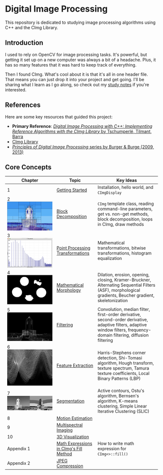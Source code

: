 # Digital Image Processing
This repository is dedicated to studying image processing algorithms using C++ and the CImg Library. 

## Introduction
I used to rely on OpenCV for image processing tasks. It's powerful, but getting it set up on a new computer was always a bit of a headache. Plus, it has so many features that it was hard to keep track of everything.

Then I found CImg. What's cool about it is that it's all in one header file. That means you can just drop it into your project and get going. I'll be sharing what I learn as I go along, so check out my [study notes](https://tonyfu97.github.io/Digital-Image-Processing/) if you're interested.

## References
Here are some key resources that guided this project:
- **Primary Reference**: [*Digital Image Processing with C++: Implementing Reference Algorithms with the CImg Library* by Tschumperlé, Tilmant, Barra](https://www.amazon.com/Digital-Image-Processing-Implementing-Algorithms/dp/1032347538)
- [CImg Library](http://cimg.eu/)
- [*Principles of Digital Image Processing* series by Burger &amp; Burge (2009, 2013)](https://imagingbook.com/books/englisch-edition-3-vol-softcover/)

## Core Concepts

| Chapter | Topic | Key Ideas |
|---------|-------|-----------|
| 1 | [Getting Started](./01_getting_started/) | Installation, hello world, and `CImgDisplay` |
| 2 ![lighthouse_block](./docs/results/02/lighthouse_blocks.png)| [Block Decomposition](./02_block_decomposition/) | `CImg` template class, reading command-line parameters, get vs. non-get methods, block decomposition, loops in CImg, draw methods |
| 3 ![hist_equalized](./docs/results/03/hist_equalized.png)| [Point Processing Transformations](./03_point_processing/) | Mathematical transformations, bitwise transformations, histogram equalization |
| 4 ![coins_sa_filtering11](./docs/results/04/coins_sa_filtering11.png)| [Mathematical Morphology](./04_mathematical_morphology/) | Dilation, erosion, opening, closing, Kramer-Bruckner, Alternating Sequential Filters (ASF), morphological gradients, Beucher gradient, skeletonization |
| 5 ![lighthouse_gradient_norm](./docs/results/05/lighthouse_gradient_norm.png)| [Filtering](./05_filtering/) | Convolution, median filter, first-order derivative, second-order derivative, adaptive filters, adaptive window filters, frequency-domain filtering, diffusion filtering | 
| 6 ![road_hough_thresholded_0.90](./docs/results/06/road_hough_thresholded_0.9.png)| [Feature Extraction](./06_feature_extraction/) | Harris-Stephens corner detection, Shi-Tomasi algorithm, Hough transform, texture spectrum, Tamura texture coefficients, Local Binary Patterns (LBP) |
| 7 ![kmeans_6](./docs/results/07/kmeans_6.png)| [Segmentation](./07_segmentation/) | Active contours, Ostu's algorithm, Bernsen's algorithm, K-means clustering, Simple Linear Iterative Clustering (SLIC) |
| 8 | [Motion Estimation](./08_motion/) | |
| 9 | [Multispectral Imaging](./09_multispectral/) | |
| 10 | [3D Visualization](./10_3d/) | |
| Appendix 1| [Math Expressions in CImg's Fill Method](./appendix_1/) | How to write math expression for `CImg<>::fill()` |
| Appendix 2| [JPEG Compression](./appendix_2/) | |
